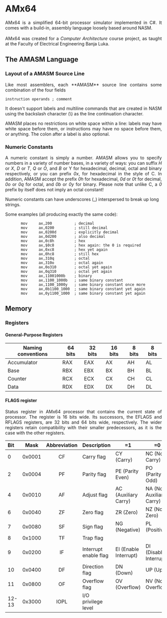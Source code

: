 # AMx64
<p align="justify">AMx64 is a simplified 64-bit processor simulator implemented in C#. It comes with a build-in, assembly language loosely based around NASM.<br><br>
AMx64 was created for a <i>Computer Architecture</i> course project, as taught at the Faculty of Electrical Engineering Banja Luka.</p>

## The AMASM Language
### Layout of a AMASM Source Line
<p align="justify">Like most assemblers, each **AMASM** source line contains some combination of the four fields <p>

`instruction operands ; comment`

<p align="justify">It doesn't support labels and multiline commands that are created in NASM using the backslash character (\) as the line continuation character. </p>

<p align="justify">AMASM places no restrictions on white space within a line: labels may have white space before them, or instructions may have no space before them, or anything. The colon after a label is also optional.</p>

### Numeric Constants
<p align="justify">A numeric constant is simply a number. AMASM allows you to specify numbers in a variety of number bases, in a variety of ways: you can suffix <i>H</i> or <i>X</i>, <i>D</i> or <i>T</i>, <i>Q</i> or <i>O</i>, and <i>B</i> or </i>Y</i> for hexadecimal, decimal, octal and binary respectively, or you can prefix <i>0x</i>, for hexadecimal in the style of C. In addition, AMASM accept the prefix <i>0h</i> for hexadecimal, <i>0d</i> or <i>0t</i> for decimal, <i>0o</i> or <i>0q</i> for octal, and <i>0b</i> or <i>0y</i> for binary. Please note that unlike C, a <i>0</i> prefix by itself does not imply an octal constant!</p>

Numeric constants can have underscores (_) interspersed to break up long strings.

Some examples (all producing exactly the same code):
 ```
        mov     ax,200          ; decimal 
        mov     ax,0200         ; still decimal 
        mov     ax,0200d        ; explicitly decimal 
        mov     ax,0d200        ; also decimal 
        mov     ax,0c8h         ; hex 
        mov     ax,$0c8         ; hex again: the 0 is required 
        mov     ax,0xc8         ; hex yet again 
        mov     ax,0hc8         ; still hex 
        mov     ax,310q         ; octal 
        mov     ax,310o         ; octal again 
        mov     ax,0o310        ; octal yet again 
        mov     ax,0q310        ; octal yet again 
        mov     ax,11001000b    ; binary 
        mov     ax,1100_1000b   ; same binary constant 
        mov     ax,1100_1000y   ; same binary constant once more 
        mov     ax,0b1100_1000  ; same binary constant yet again 
        mov     ax,0y1100_1000  ; same binary constant yet again
```

## Memory
### Registers
#### General-Purpose Registers
 Naming conventions | 64 bits | 32 bits | 16 bits | 8 bits | 8 bits |
| - | - | - | - | - | - |
| Accumulator | RAX | EAX | AX | AH | AL
| Base | RBX | EBX | BX | BH | BL 
| Counter | RCX | ECX | CX | CH | CL 
| Data | RDX | EDX | DX | DH | DL 
#### FLAGS register
<p align="justify">Status register in AMx64 processor that contains the current state of processor. The register is 16 bits wide. Its successors, the EFLAGS and RFLAGS registers, are 32 bits and 64 bits wide, respectively. The wider registers retain compatibility with their smaller predecessors, as it is the case with the other registers.</p>

Bit | Mask | Abbreviation | Description | =1 | =0
| :- | - | :-: | - | - | - 
0 | 0x0001 | CF | Carry flag | CY (Carry) | NC (No Carry) 
2 | 0x0004 | PF | Parity flag | PE (Parity Even) | PO (Parity Odd)
4 | 0x0010 | AF | Adjust flag | AC (Auxiliary Carry) | NA (No Auxiliary Carry)
6 | 0x0040 | ZF | Zero flag | ZR (Zero) | NZ (Not Zero)
7 | 0x0080 | SF | Sign flag | NG (Negative) | PL (Positive)
8 | 0x1000 | TF | Trap flag |
9 | 0x0200 | IF | Interrupt enable flag | EI (Enable Interrupt) | DI (Disable Interrupt)
10 | 0x0400 | DF | Direction flag | DN (Down) | UP (Up)
11 | 0x0800 | OF | Overflow flag | OV (Overflow) | NV (Not Overflow)
12-13 | 0x3000 | IOPL | I/O privilege level